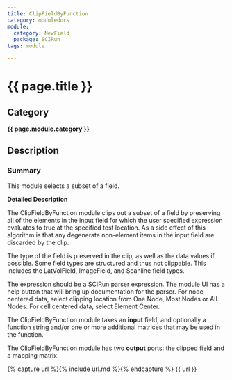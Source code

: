 ```yaml
---
title: ClipFieldByFunction
category: moduledocs
module:
  category: NewField
  package: SCIRun
tags: module

---
```


# {{ page.title }}

## Category

**{{ page.module.category }}**

## Description

### Summary

This module selects a subset of a field.

**Detailed Description**

The ClipFieldByFunction module clips out a subset of a field by preserving all of the elements in the input field for which the user specified expression evaluates to true at the specified test location. As a side effect of this algorithm is that any degenerate non-element items in the input field are discarded by the clip.

The type of the field is preserved in the clip, as well as the data values if possible. Some field types are structured and thus not clippable. This includes the LatVolField, ImageField, and Scanline field types. 

The expression should be a SCIRun parser expression. The module UI has a help button that will bring up documentation for the parser. For node centered data, select clipping location from One Node, Most Nodes or All Nodes. For cell centered data, select Element Center.

The ClipFieldByFunction module takes an **input** field, and optionally a function string and/or one or more additional matrices that may be used in the function.

The ClipFieldByFunction module has two **output** ports: the clipped field and a mapping matrix.

{% capture url %}{% include url.md %}{% endcapture %}
{{ url }}

